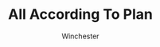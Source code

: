 ---
media: "images/rounds/round_4_2/all_according_to_plan.png"
media_type: image
title: All According To Plan
author: Winchester
desc: Soviet Commander Yuri Petrikov and Marine Feliks Kordov watch from above as the Soviet forces close in on the <i>Novy Mir</i> and Nanotrasen expedition.
---